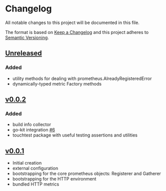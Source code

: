 # Changelog
All notable changes to this project will be documented in this file.

The format is based on [Keep a Changelog](http://keepachangelog.com/en/1.0.0/)
and this project adheres to [Semantic Versioning](http://semver.org/spec/v2.0.0.html).

## [Unreleased]

### Added
- utility methods for dealing with prometheus.AlreadyRegisteredError
- dynamically-typed metric Factory methods

## [v0.0.2]

### Added
- build info collector
- go-kit integration [#6](https://github.com/xmidt-org/touchstone/pull/6)
- touchtest package with useful testing assertions and utilities

## [v0.0.1]
- Initial creation
- external configuration
- bootstrapping for the core prometheus objects:  Registerer and Gatherer
- bootstrapping for the HTTP environment
- bundled HTTP metrics

[Unreleased]: https://github.com/xmidt-org/touchstone/compare/v0.0.2..HEAD
[v0.0.2]: https://github.com/xmidt-org/touchstone/compare/v0.0.1...v0.0.2
[v0.0.1]: https://github.com/xmidt-org/touchstone/compare/v0.0.0...v0.0.1
